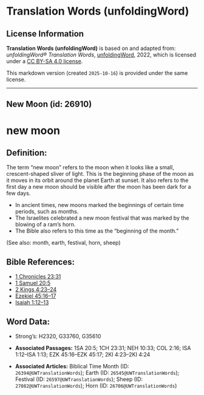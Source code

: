 # Translation Words (unfoldingWord)

## License Information

**Translation Words (unfoldingWord)** is based on and adapted from: _unfoldingWord® Translation Words_, [unfoldingWord](https://unfoldingword.org/utw), 2022, which is licensed under a [CC BY-SA 4.0 license](https://creativecommons.org/licenses/by-sa/4.0/legalcode.en).

This markdown version (created `2025-10-16`) is provided under the same license.



--------------------------------

## New Moon (id: 26910)

new moon
========

Definition:
-----------

The term “new moon” refers to the moon when it looks like a small, crescent\-shaped sliver of light. This is the beginning phase of the moon as it moves in its orbit around the planet Earth at sunset. It also refers to the first day a new moon should be visible after the moon has been dark for a few days.

* In ancient times, new moons marked the beginnings of certain time periods, such as months.
* The Israelites celebrated a new moon festival that was marked by the blowing of a ram’s horn.
* The Bible also refers to this time as the “beginning of the month.”

(See also: month, earth, festival, horn, sheep)

Bible References:
-----------------

* [1 Chronicles 23:31](https://ref.ly/1Chr23:31)
* [1 Samuel 20:5](https://ref.ly/1Sam20:5)
* [2 Kings 4:23–24](https://ref.ly/2Kgs4:23-2Kgs4:24)
* [Ezekiel 45:16–17](https://ref.ly/Ezek45:16-Ezek45:17)
* [Isaiah 1:12–13](https://ref.ly/Isa1:12-Isa1:13)

Word Data:
----------

* Strong’s: H2320, G33760, G35610

* **Associated Passages:** 1SA 20:5; 1CH 23:31; NEH 10:33; COL 2:16; ISA 1:12–ISA 1:13; EZK 45:16–EZK 45:17; 2KI 4:23–2KI 4:24
* **Associated Articles:** Biblical Time Month (ID: `26394@UWTranslationWords`); Earth (ID: `26545@UWTranslationWords`); Festival (ID: `26597@UWTranslationWords`); Sheep (ID: `27082@UWTranslationWords`); Horn (ID: `26706@UWTranslationWords`)

